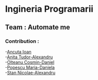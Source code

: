 # Ingineria Programarii
## Team : Automate me
### Contribution : <br />
-[Ancuta Ioan](https://github.com/AncutaIoan) <br />
-[Anita Tudor-Alexandru](https://github.com/AnitaTudor) <br />
-[Olteanu Cosmin-Daniel](https://github.com/OlteanuCosmin) <br />
-[Popescu Maria-Daniela](https://github.com/PandaMaria) <br />
-[Stan Nicolae-Alexandru](https://github.com/Alex693878) <br />


